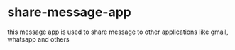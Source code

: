 # share-message-app
this message app is used to share message to other applications like gmail, whatsapp and others
